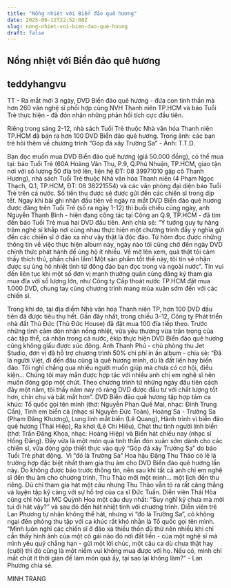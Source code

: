 ```yaml
---
title: "Nồng nhiệt với Biển đảo quê hương"
date: 2025-06-12T22:52:08Z
slug: nong-nhiet-voi-bien-dao-que-huong
draft: false
---
```


## Nồng nhiệt với Biển đảo quê hương

## teddyhangvu

TT - Ra mắt mới 3 ngày, DVD Biển đảo quê hương - đứa con tinh thần mà hơn 260 văn nghệ sĩ phối hợp cùng NVH Thanh niên TP.HCM và báo Tuổi Trẻ thực hiện - đã đón nhận những phản hồi tích cực đầu tiên.
 

Riêng trong sáng 2-12, nhà sách Tuổi Trẻ thuộc Nhà văn hóa Thanh niên TP.HCM đã bán ra hơn 100 DVD Biển đảo quê hương. Trong ảnh: các bạn trẻ hỏi thêm về chương trình “Góp đá xây Trường Sa”  - Ảnh: T.T.D.
 
 
Bạn đọc muốn mua DVD Biển đảo quê hương (giá 50.000 đồng), có thể mua tại: báo Tuổi Trẻ (60A Hoàng Văn Thụ, P.9, Q.Phú Nhuận, TP.HCM, giao tận nơi với số lượng 50 đĩa trở lên, liên hệ ĐT: 08 39971010 gặp cô Thanh Hương), nhà sách Tuổi Trẻ thuộc Nhà văn hóa Thanh niên (4 Phạm Ngọc Thạch, Q.1, TP.HCM, ĐT: 08 38221554) và các văn phòng đại diện báo Tuổi Trẻ trên cả nước. Số tiền thu được sẽ được gửi đến các chiến sĩ trong dịp tết.
Ngay khi bài ghi nhận đầu tiên về ngày ra mắt DVD Biển đảo quê hương được đăng trên Tuổi Trẻ (số ra ngày 1-12) thì buổi chiều cùng ngày, anh Nguyễn Thanh Bình - hiện đang công tác tại Công an Q.9, TP.HCM - đã tìm đến báo Tuổi Trẻ mua hai DVD đầu tiên. Anh chia sẻ: “Ý tưởng quy tụ hàng trăm nghệ sĩ khắp nơi cùng nhau thực hiện một chương trình đầy ý nghĩa gửi đến các chiến sĩ ở đảo xa như vậy thật là độc đáo. Từ hôm đọc được những thông tin về việc thực hiện album này, ngày nào tôi cũng chờ đến ngày DVD chính thức phát hành để ủng hộ ít nhiều. Về mở lên xem, quả thật tôi cảm thấy thích thú, phấn chấn lắm! Một sản phẩm tốt thế này, tôi tin sẽ nhận được sự ủng hộ nhiệt tình từ đông đảo bạn đọc trong và ngoài nước”. Tin vui đến liên tục khi một số đơn vị mạnh thường quân cũng đăng ký tham gia mua đĩa với số lượng lớn, như Công ty Cấp thoát nước TP.HCM đặt mua 1.000 DVD, chung tay cùng chương trình mang mùa xuân sớm đến với các chiến sĩ.
 
Trong khi đó, tại địa điểm Nhà văn hóa Thanh niên TP, hơn 100 DVD đầu tiên đã được tiêu thụ hết. Gần đây nhất, trong chiều 3-12, Công ty Phát triển nhà đất Thủ Đức (Thủ Đức House) đã đặt mua 100 đĩa tiếp theo.
Trước những tình cảm đón nhận nồng nhiệt, vừa yêu thương vừa trân trọng của các tập thể, cá nhân trong cả nước, êkip thực hiện DVD Biển đảo quê hương cũng không giấu được xúc động. Anh Thanh Phú - chủ phòng thu Jet Studio, đơn vị đã hỗ trợ chương trình 50% chi phí in ấn album - chia sẻ: “Đã là người Việt, đi đến đâu cũng là quê hương mình, dù là đất liền hay biển đảo. Tôi nghĩ chẳng qua nhiều người muốn giúp mà chưa có cơ hội, điều kiện... Chúng tôi may mắn được hợp tác với nhiều anh chị em nghệ sĩ nên muốn đóng góp một chút. Theo chương trình từ những ngày đầu tiên cách đây một năm, tôi thấy năm nay rõ ràng DVD được đầu tư với chất lượng tốt hơn, chỉn chu và bắt mắt hơn”.
DVD Biển đảo quê hương tập hợp tám ca khúc: Tổ quốc gọi tên mình (thơ: Nguyễn Phan Quế Mai, nhạc: Đinh Trung Cẩn), Tình em biển cả (nhạc sĩ Nguyễn Đức Toàn), Hoàng Sa - Trường Sa (Phạm Đăng Khương), Lung linh mắt biển (Lê Quang), Hành trình vì biển đảo quê hương (Thái Hiệp), Ra khơi (Lê Chí Hiếu), Chút thư tình người lính biển (thơ: Trần Đăng Khoa, nhạc: Hoàng Hiệp) và Biển hát chiều nay (nhạc sĩ Hồng Đăng). Đây vừa là một món quà tinh thần đón xuân sớm dành cho các chiến sĩ, vừa đóng góp thiết thực vào quỹ “Góp đá xây Trường Sa” do báo Tuổi Trẻ phát động.
 ​
Vì “đó là Trường Sa”
Hoa hậu Đặng Thu Thảo có lẽ là trường hợp đặc biệt nhất tham gia thu âm cho DVD Biển đảo quê hương lần này. Do không được báo trước thông tin, nên sau khi tất cả anh chị em nghệ sĩ đến thu âm cho chương trình, Thu Thảo mới một mình... một lịch đến thu riêng.
Dù chỉ tham gia hát một câu nhưng Thu Thảo vẫn tỏ ra rất căng thẳng và luyện tập kỹ càng với sự hỗ trợ của ca sĩ Đức Tuấn. Diễn viên Thái Hòa cũng chỉ hỏi lại MC Quỳnh Hoa một câu duy nhất: “Suy nghĩ kỹ chưa mà mời tui đi hát vậy?” và sau đó đến hát nhiệt tình với chương trình.
Diễn viên trẻ Lan Phương tự nhận không thể hát, nhưng vì “đó là Trường Sa”, cô không ngại đến phòng thu tập với ca khúc rất khó nhằn là Tổ quốc gọi tên mình. “Mình luôn nghĩ các chiến sĩ ở đảo xa thiếu thốn đủ thứ nên nhiều khi chỉ cần thấy hình ảnh của một cô gái nào đó nơi đất liền - của một nghệ sĩ mà mình yêu quý chẳng hạn - gửi một lời chúc, một câu ca dù chưa thật hay (cười) thì đó cũng là một niềm vui không mua được với họ. Nếu có, mình chỉ mất chút ít thời gian để làm món quà ấy, tại sao lại không làm?” - Lan Phương chia sẻ.
 
MINH TRANG​